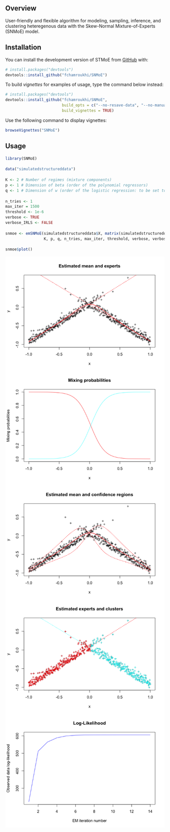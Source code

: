 
<!-- README.md is generated from README.Rmd. Please edit that file -->

## Overview

<!-- badges: start -->

<!-- badges: end -->

User-friendly and flexible algorithm for modeling, sampling, inference,
and clustering heteregenous data with the Skew-Normal Mixture-of-Experts
(SNMoE) model.

## Installation

You can install the development version of STMoE from
[GitHub](https://github.com/) with:

``` r
# install.packages("devtools")
devtools::install_github("fchamroukhi/SNMoE")
```

To build *vignettes* for examples of usage, type the command below
instead:

``` r
# install.packages("devtools")
devtools::install_github("fchamroukhi/SNMoE", 
                         build_opts = c("--no-resave-data", "--no-manual"), 
                         build_vignettes = TRUE)
```

Use the following command to display vignettes:

``` r
browseVignettes("SNMoE")
```

## Usage

``` r
library(SNMoE)

data("simulatedstructureddata")

K <- 2 # Number of regimes (mixture components)
p <- 1 # Dimension of beta (order of the polynomial regressors)
q <- 1 # Dimension of w (order of the logistic regression: to be set to 1 for segmentation)

n_tries <- 1
max_iter = 1500
threshold <- 1e-6
verbose <- TRUE
verbose_IRLS <- FALSE

snmoe <- emSNMoE(simulatedstructureddata$X, matrix(simulatedstructureddata$Y), 
                 K, p, q, n_tries, max_iter, threshold, verbose, verbose_IRLS)

snmoe$plot()
```

<img src="man/figures/README-unnamed-chunk-5-1.png" style="display: block; margin: auto;" /><img src="man/figures/README-unnamed-chunk-5-2.png" style="display: block; margin: auto;" /><img src="man/figures/README-unnamed-chunk-5-3.png" style="display: block; margin: auto;" /><img src="man/figures/README-unnamed-chunk-5-4.png" style="display: block; margin: auto;" /><img src="man/figures/README-unnamed-chunk-5-5.png" style="display: block; margin: auto;" />
